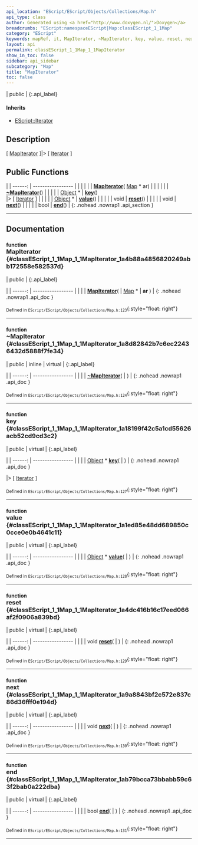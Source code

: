 ```yaml
---
api_location: "EScript/EScript/Objects/Collections/Map.h"
api_type: class
author: Generated using <a href="http://www.doxygen.nl/">Doxygen</a>
breadcrumbs: "EScript:namespaceEScript|Map:classEScript_1_1Map"
category: "EScript"
keywords: mapRef, it, MapIterator, ~MapIterator, key, value, reset, next, end
layout: api
permalink: classEScript_1_1Map_1_1MapIterator
show_in_toc: false
sidebar: api_sidebar
subcategory: "Map"
title: "MapIterator"
toc: false
---
```


| public |
{:.api_label}

#### Inherits

* [EScript::Iterator](classEScript_1_1Iterator)


## Description

[ [MapIterator](classEScript_1_1Map_1_1MapIterator) ]|> [ [Iterator](classEScript_1_1Iterator) ]



## Public Functions

|
| ------: | ----------------- |
|  | |
|  | **[MapIterator](#classEScript_1_1Map_1_1MapIterator_1a4b88a4856820249abb172558e582537d)**( [Map](classEScript_1_1Map) * ar) |
|  | |
|  | **[~MapIterator](#classEScript_1_1Map_1_1MapIterator_1a8d82842b7c6ec22436432d5888f7fe34)**() |
|  | |
| [Object](classEScript_1_1Object) * | **[key](#classEScript_1_1Map_1_1MapIterator_1a18199f42c5a1cd55626acb52cd9cd3c2)**() <br/> |> [ [Iterator](classEScript_1_1Iterator) ] |
|  | |
| [Object](classEScript_1_1Object) * | **[value](#classEScript_1_1Map_1_1MapIterator_1a1ed85e48dd689850c0cce0e0b4641c11)**() |
|  | |
| void | **[reset](#classEScript_1_1Map_1_1MapIterator_1a4dc416b16c17eed066af2f0906a839bd)**() |
|  | |
| void | **[next](#classEScript_1_1Map_1_1MapIterator_1a9a8843bf2c572e837c86d36fff0e194d)**() |
|  | |
| bool | **[end](#classEScript_1_1Map_1_1MapIterator_1ab79bcca73bbabb59c63f2bab0a222dba)**() |
{: .nohead .nowrap1 .api_section }


-------------------------------------------------------------------

## Documentation

### <small>function</small><br/> MapIterator {#classEScript_1_1Map_1_1MapIterator_1a4b88a4856820249abb172558e582537d}

| public |
{:.api_label}

|
| ------: | ----------------- |
|  |
|  **[MapIterator](#classEScript_1_1Map_1_1MapIterator_1a4b88a4856820249abb172558e582537d)**( |  [Map](classEScript_1_1Map) * | **ar** ) |
{: .nohead .nowrap1 .api_doc }





<sub>Defined in `EScript/EScript/Objects/Collections/Map.h:123`</sub>{:style="float: right"}

-------------------------------------------------------------------

### <small>function</small><br/> ~MapIterator {#classEScript_1_1Map_1_1MapIterator_1a8d82842b7c6ec22436432d5888f7fe34}

| public | inline | virtual |
{:.api_label}

|
| ------: | ----------------- |
|  |
|  **[~MapIterator](#classEScript_1_1Map_1_1MapIterator_1a8d82842b7c6ec22436432d5888f7fe34)**( |  ) |
{: .nohead .nowrap1 .api_doc }





<sub>Defined in `EScript/EScript/Objects/Collections/Map.h:124`</sub>{:style="float: right"}

-------------------------------------------------------------------

### <small>function</small><br/> key {#classEScript_1_1Map_1_1MapIterator_1a18199f42c5a1cd55626acb52cd9cd3c2}

| public | virtual |
{:.api_label}

|
| ------: | ----------------- |
|  |
| [Object](classEScript_1_1Object) * **[key](#classEScript_1_1Map_1_1MapIterator_1a18199f42c5a1cd55626acb52cd9cd3c2)**( |  ) |
{: .nohead .nowrap1 .api_doc }

|> [ [Iterator](classEScript_1_1Iterator) ]





<sub>Defined in `EScript/EScript/Objects/Collections/Map.h:127`</sub>{:style="float: right"}

-------------------------------------------------------------------

### <small>function</small><br/> value {#classEScript_1_1Map_1_1MapIterator_1a1ed85e48dd689850c0cce0e0b4641c11}

| public | virtual |
{:.api_label}

|
| ------: | ----------------- |
|  |
| [Object](classEScript_1_1Object) * **[value](#classEScript_1_1Map_1_1MapIterator_1a1ed85e48dd689850c0cce0e0b4641c11)**( |  ) |
{: .nohead .nowrap1 .api_doc }





<sub>Defined in `EScript/EScript/Objects/Collections/Map.h:128`</sub>{:style="float: right"}

-------------------------------------------------------------------

### <small>function</small><br/> reset {#classEScript_1_1Map_1_1MapIterator_1a4dc416b16c17eed066af2f0906a839bd}

| public | virtual |
{:.api_label}

|
| ------: | ----------------- |
|  |
| void **[reset](#classEScript_1_1Map_1_1MapIterator_1a4dc416b16c17eed066af2f0906a839bd)**( |  ) |
{: .nohead .nowrap1 .api_doc }





<sub>Defined in `EScript/EScript/Objects/Collections/Map.h:129`</sub>{:style="float: right"}

-------------------------------------------------------------------

### <small>function</small><br/> next {#classEScript_1_1Map_1_1MapIterator_1a9a8843bf2c572e837c86d36fff0e194d}

| public | virtual |
{:.api_label}

|
| ------: | ----------------- |
|  |
| void **[next](#classEScript_1_1Map_1_1MapIterator_1a9a8843bf2c572e837c86d36fff0e194d)**( |  ) |
{: .nohead .nowrap1 .api_doc }





<sub>Defined in `EScript/EScript/Objects/Collections/Map.h:130`</sub>{:style="float: right"}

-------------------------------------------------------------------

### <small>function</small><br/> end {#classEScript_1_1Map_1_1MapIterator_1ab79bcca73bbabb59c63f2bab0a222dba}

| public | virtual |
{:.api_label}

|
| ------: | ----------------- |
|  |
| bool **[end](#classEScript_1_1Map_1_1MapIterator_1ab79bcca73bbabb59c63f2bab0a222dba)**( |  ) |
{: .nohead .nowrap1 .api_doc }





<sub>Defined in `EScript/EScript/Objects/Collections/Map.h:131`</sub>{:style="float: right"}

-------------------------------------------------------------------

